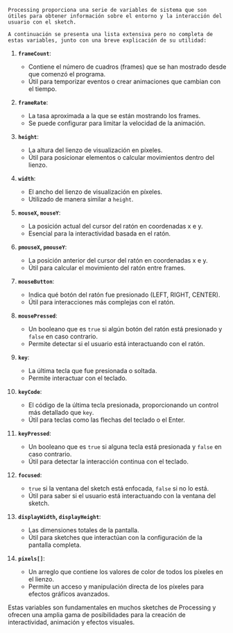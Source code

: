 	Processing proporciona una serie de variables de sistema que son útiles para obtener información sobre el entorno y la interacción del usuario con el sketch. 
	
	A continuación se presenta una lista extensiva pero no completa de estas variables, junto con una breve explicación de su utilidad:

1. **`frameCount`**: 
   - Contiene el número de cuadros (frames) que se han mostrado desde que comenzó el programa.
   - Útil para temporizar eventos o crear animaciones que cambian con el tiempo.

2. **`frameRate`**:
   - La tasa aproximada a la que se están mostrando los frames.
   - Se puede configurar para limitar la velocidad de la animación.

3. **`height`**:
   - La altura del lienzo de visualización en píxeles.
   - Útil para posicionar elementos o calcular movimientos dentro del lienzo.

4. **`width`**:
   - El ancho del lienzo de visualización en píxeles.
   - Utilizado de manera similar a `height`.

5. **`mouseX`, `mouseY`**:
   - La posición actual del cursor del ratón en coordenadas x e y.
   - Esencial para la interactividad basada en el ratón.

6. **`pmouseX`, `pmouseY`**:
   - La posición anterior del cursor del ratón en coordenadas x e y.
   - Útil para calcular el movimiento del ratón entre frames.

7. **`mouseButton`**:
   - Indica qué botón del ratón fue presionado (LEFT, RIGHT, CENTER).
   - Útil para interacciones más complejas con el ratón.

8. **`mousePressed`**:
   - Un booleano que es `true` si algún botón del ratón está presionado y `false` en caso contrario.
   - Permite detectar si el usuario está interactuando con el ratón.

9. **`key`**:
   - La última tecla que fue presionada o soltada.
   - Permite interactuar con el teclado.

10. **`keyCode`**:
    - El código de la última tecla presionada, proporcionando un control más detallado que `key`.
    - Útil para teclas como las flechas del teclado o el Enter.

11. **`keyPressed`**:
    - Un booleano que es `true` si alguna tecla está presionada y `false` en caso contrario.
    - Útil para detectar la interacción continua con el teclado.

12. **`focused`**:
    - `true` si la ventana del sketch está enfocada, `false` si no lo está.
    - Útil para saber si el usuario está interactuando con la ventana del sketch.

13. **`displayWidth`, `displayHeight`**:
    - Las dimensiones totales de la pantalla.
    - Útil para sketches que interactúan con la configuración de la pantalla completa.

14. **`pixels[]`**:
    - Un arreglo que contiene los valores de color de todos los píxeles en el lienzo.
    - Permite un acceso y manipulación directa de los píxeles para efectos gráficos avanzados.

Estas variables son fundamentales en muchos sketches de Processing y ofrecen una amplia gama de posibilidades para la creación de interactividad, animación y efectos visuales.